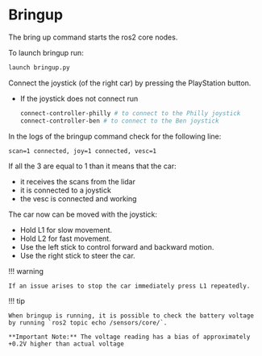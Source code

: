 # Bringup

The bring up command starts the ros2 core nodes.

To launch bringup run:

```bash
launch bringup.py
```

Connect the joystick (of the right car) by pressing the PlayStation button.

- If the joystick does not connect run

     ```bash
     connect-controller-philly # to connect to the Philly joystick
     connect-controller-ben # to connect to the Ben joystick
     ```

In the logs of the bringup command check for the following line:

`scan=1 connected, joy=1 connected, vesc=1`

If all the 3 are equal to 1 than it means that the car:

- it receives the scans from the lidar
- it is connected to a joystick
- the vesc is connected and working

The car now can be moved with the joystick:

- Hold L1 for slow movement.
- Hold L2 for fast movement.
- Use the left stick to control forward and backward motion.
- Use the right stick to steer the car.

!!! warning

    If an issue arises to stop the car immediately press L1 repeatedly.

!!! tip

    When bringup is running, it is possible to check the battery voltage by running `ros2 topic echo /sensors/core/`.

    **Important Note:** The voltage reading has a bias of approximately +0.2V higher than actual voltage